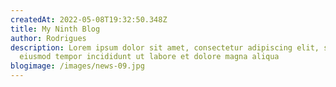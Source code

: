 ```yaml
---
createdAt: 2022-05-08T19:32:50.348Z
title: My Ninth Blog
author: Rodrigues
description: Lorem ipsum dolor sit amet, consectetur adipiscing elit, sed do
  eiusmod tempor incididunt ut labore et dolore magna aliqua
blogimage: /images/news-09.jpg
---
```

